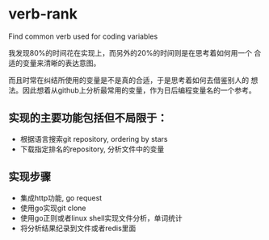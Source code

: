 # verb-rank
Find common verb used for coding variables

我发现80%的时间花在实现上，而另外的20%的时间则是在思考着如何用一个
合适的变量来清晰的表达意图。

而且时常在纠结所使用的变量是不是真的合适，于是思考着如何去借鉴别人的
想法。因此想着从github上分析最常用的变量，作为日后编程变量名的一个参考。

## 实现的主要功能包括但不局限于：

- 根据语言搜索git repository, ordering by stars
- 下载指定排名的repository, 分析文件中的变量

## 实现步骤

- 集成http功能, go request
- 使用go实现git clone
- 使用go正则或者linux shell实现文件分析，单词统计
- 将分析结果纪录到文件或者redis里面

